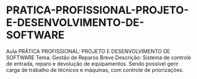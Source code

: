 # PRATICA-PROFISSIONAL-PROJETO-E-DESENVOLVIMENTO-DE-SOFTWARE
Aula PRÁTICA PROFISSIONAL: PROJETO E DESENVOLVIMENTO DE SOFTWARE
Tema: Gestão de Reparos
Breve Descrição: Sistema de controle de entrada, reparo e devolução de equipamentos. Sendo possível gerir carga de trabalho de técnicos e máquinas, com controle de priorizações.
